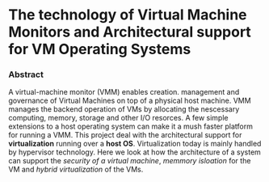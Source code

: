 # The technology of Virtual Machine Monitors and Architectural support for VM Operating Systems

### Abstract

A virtual-machine monitor (VMM) enables creation. management and governance of Virtual Machines on top of a physical host machine. VMM manages the backend operation of VMs by allocating the nescessary computing, memory, storage and other I/O resorces. A few simple extensions to a host operating system can make it a mush faster platform for running a VMM.
This project deal with the architectural support for  **virtualization** running over a **host OS**. Virtualization today is mainly handled by hypervisor technology. Here we look at how the architecture of a system can support the *security of a virtual machine*, *memmory isloation* for the VM and *hybrid virtualization* of the VMs.
